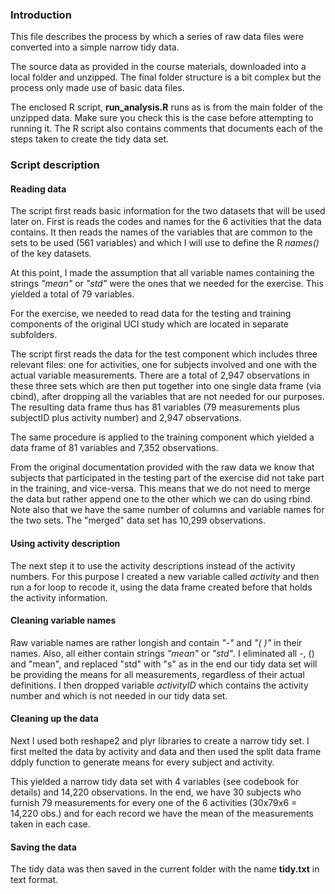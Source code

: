 ### Introduction
This file describes the process by which a series of raw data files were converted into a simple narrow tidy data. 

The source data as provided in the course materials, downloaded into a local folder and unzipped. The final folder structure is a bit complex but the process only made use of basic data files.

The enclosed R script, **run_analysis.R** runs as is from the main folder of the unzipped data. Make sure you check this is the case before attempting to running it. The R script also contains comments that documents each of the steps taken to create the tidy data set.

### Script description

#### Reading data
The script first reads basic information for the two datasets that will be used later on. First is reads the codes and names for the 6 activities that the data contains. It then reads the names of the variables that are common to the sets to be used (561 variables) and which I will use to define the R *names()* of the key datasets.

At this point, I made the assumption that all variable names containing the strings *"mean"* or *"std"* were the ones that we needed for the exercise. This yielded a total of 79 variables.

For the exercise, we needed to read data for the testing and training components of the original UCI study which are located in separate subfolders.

The script first reads the data for the test component which includes three relevant files: one for activities, one for subjects involved and one with the actual variable measurements. There are a total of 2,947 observations in these three sets which are then put together into one single data frame (via cbind), after dropping all the variables that are not needed for our purposes. The resulting data frame thus has 81 variables (79 measurements plus subjectID plus activity number) and 2,947 observations.

The same procedure is applied to the training component which yielded a data frame of 81 variables and 7,352 observations.

From the original documentation provided with the raw data we know that subjects that participated in the testing part of the exercise did not take part in the training, and vice-versa. This means that we do not need to merge the data but rather append one to the other which we can do using rbind. Note also that we have the same number of columns and variable names for the two sets. The "merged" data set has 10,299 observations.

#### Using activity description
The next step it to use the activity descriptions instead of the activity numbers. For this purpose I created a new variable called *activity* and then run a for loop to recode it, using the data frame created before that holds the activity information. 

#### Cleaning variable names
Raw variable names are rather longish and contain *"-"* and *"( )"* in their names. Also, all either contain strings *"mean"* or *"std"*. I eliminated all -, () and "mean", and replaced "std" with "s" as in the end our tidy data set will be providing the means for all measurements, regardless of their actual definitions. I then dropped variable *activityID* which contains the activity number and which is not needed in our tidy data set.

#### Cleaning up the data
Next I used both reshape2 and plyr libraries to create a narrow tidy set. I first melted the data by activity and data and then used the split data frame ddply function to generate means for every subject and activity.

This yielded a narrow tidy data set with 4 variables (see codebook for details) and 14,220 observations. In the end, we have 30 subjects who furnish 79 measurements for every one of the 6 activities (30x79x6 = 14,220 obs.) and for each record we have the mean of the measurements taken in each case.

#### Saving the data
The tidy data was then saved in the current folder with the name **tidy.txt** in text format.


